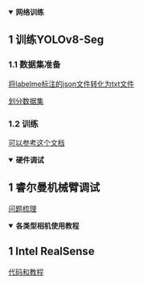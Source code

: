 <details open>
<summary><b>网络训练</b></summary>

## 1 训练YOLOv8-Seg
### 1.1 数据集准备

[将labelme标注的json文件转化为txt文件](./data_convert_scripts/labelme2yolo.py)

[划分数据集](./data_convert_scripts/split_dataset.py)

### 1.2 训练
[可以参考这个文档](https://blog.csdn.net/m0_70140421/article/details/129052132)

</details>

<details open>
<summary><b>硬件调试</b></summary>

## 1 睿尔曼机械臂调试

[问题梳理](./realman_robot_issues.md)

</details>

<details open>
<summary><b>各类型相机使用教程</b></summary>

## 1 Intel RealSense

[代码和教程](./Image-Capture-With-RealSense/README_CN.md)

</details>

